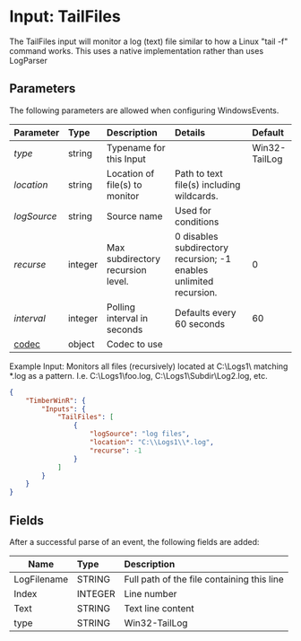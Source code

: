 # Input: TailFiles

The TailFiles input will monitor a log (text) file similar to how a Linux "tail -f" command works.  This uses
a native implementation rather than uses LogParser

## Parameters
The following parameters are allowed when configuring WindowsEvents.

| Parameter         |     Type       |  Description                                                             | Details               |  Default |
| :---------------- |:---------------| :----------------------------------------------------------------------- | :---------------------------  | :-- |
| *type*            | string  |Typename for this Input                                         |  |  Win32-TailLog  |
| *location*        | string  |Location of file(s) to monitor                                           | Path to text file(s) including wildcards. |     |
| *logSource*       | string  |Source name                                  | Used for conditions |     |
| *recurse*         | integer |Max subdirectory recursion level.                                       | 0 disables subdirectory recursion; -1 enables unlimited recursion. | 0 |
| *interval*        | integer |Polling interval in seconds                                     | Defaults every 60 seconds | 60 |
| [codec](https://github.com/Cimpress-MCP/TimberWinR/blob/master/TimberWinR/mdocs/Codec.md)  | object | Codec to use  |

Example Input: Monitors all files (recursively) located at C:\Logs1\ matching *.log as a pattern.  I.e. C:\Logs1\foo.log, C:\Logs1\Subdir\Log2.log, etc.

```json
{
    "TimberWinR": {
        "Inputs": {
            "TailFiles": [
                {
                    "logSource": "log files",
                    "location": "C:\\Logs1\\*.log",
                    "recurse": -1
                }
            ]
		}
	}
}
```
## Fields
After a successful parse of an event, the following fields are added:

| Name | Type | Description |
| ---- |:-----| :-----------|
| LogFilename | STRING |Full path of the file containing this line | 
| Index | INTEGER | Line number |
| Text | STRING | Text line content  |
| type | STRING | Win32-TailLog |
